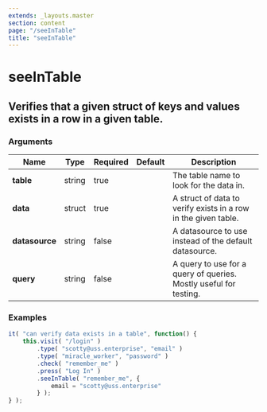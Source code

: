 ```yaml
---
extends: _layouts.master
section: content
page: "/seeInTable"
title: "seeInTable"
---
```

        
<h1 class="title is-1">seeInTable</h1>
<h2 class="subtitle is-4">
    Verifies that a given struct of keys and values exists in a row in a given table.
</h2>

<h3 class="subtitle is-5">Arguments</h3>
<table class="table">
    <thead>
        <tr>
            <th>Name</th>
            <th>Type</th>
            <th>Required</th>
            <th>Default</th>
            <th>Description</th>
        </tr>
    </thead>
    <tbody>
        <tr>
            <td class="title is-5"><strong>table</strong></td>
            <td class="title is-5">string</td>
            <td class="title is-5">true</td>
            <td class="title is-5"></td>
            <td class="title is-5">The table name to look for the data in.</td>
        </tr>
        <tr>
            <td class="title is-5"><strong>data</strong></td>
            <td class="title is-5">struct</td>
            <td class="title is-5">true</td>
            <td class="title is-5"></td>
            <td class="title is-5">A struct of data to verify exists in a row in the given table.</td>
        </tr>
        <tr>
            <td class="title is-5"><strong>datasource</strong></td>
            <td class="title is-5">string</td>
            <td class="title is-5">false</td>
            <td class="title is-5"></td>
            <td class="title is-5">A datasource to use instead of the default datasource.</td>
        </tr>
        <tr>
            <td class="title is-5"><strong>query</strong></td>
            <td class="title is-5">string</td>
            <td class="title is-5">false</td>
            <td class="title is-5"></td>
            <td class="title is-5">A query to use for a query of queries.  Mostly useful for testing.</td>
        </tr>
    </tbody>
</table>

<h3 class="subtitle is-5">Examples</h3>

```js
it( "can verify data exists in a table", function() {
    this.visit( "/login" )
        .type( "scotty@uss.enterprise", "email" )
        .type( "miracle_worker", "password" )
        .check( "remember_me" )
        .press( "Log In" )
        .seeInTable( "remember_me", {
            email = "scotty@uss.enterprise"
        } );
} );
```